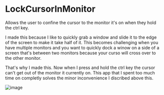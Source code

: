 # LockCursorInMonitor
Allows the user to confine the cursor to the monitor it's on when they hold the ctrl key.

I made this because I like to quickly grab a window and slide it to the edge of the screen to make it take half of it. This becomes challenging when you have multiple monitors and you want to quickly dock a winow on a side of a screen that's between two monitors because your curso will cross over to the other monitor.

That's why I made this. Now when I press and hold the ctrl key the cursor can't get out of the monitor it currently on. This app that I spent too much time on completly solves the minor inconvenience I discribed above this.

![image](https://user-images.githubusercontent.com/31613492/109373049-04321b00-78ad-11eb-8a7e-94b1aa98f9ad.png)
